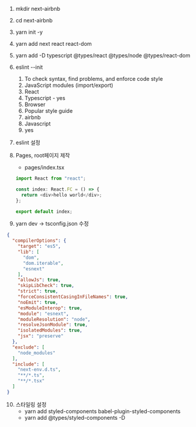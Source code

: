 1. mkdir next-airbnb    

2. cd next-airbnb

3. yarn init -y

4. yarn add next react react-dom

5. yarn add -D typescript @types/react @types/node @types/react-dom

6. eslint --init

   1. To check syntax, find problems, and enforce code style
   2. JavaScript modules (import/export)
   3. React
   4. Typescript - yes
   5. Browser
   6. Popular style guide
   7. airbnb
   8. Javascript
   9. yes

7. eslint 설정

8. Pages, root페이지 제작

   - pages/index.tsx

   ```typescript
   import React from "react";
   
   const index: React.FC = () => {
     return <div>hello world</div>;
   };
   
   export default index;
   ```

9. yarn dev -> tsconfig.json 수정

```json
{
  "compilerOptions": {
    "target": "es5",
    "lib": [
      "dom",
      "dom.iterable",
      "esnext"
    ],
    "allowJs": true,
    "skipLibCheck": true,
    "strict": true,
    "forceConsistentCasingInFileNames": true,
    "noEmit": true,
    "esModuleInterop": true,
    "module": "esnext",
    "moduleResolution": "node",
    "resolveJsonModule": true,
    "isolatedModules": true,
    "jsx": "preserve"
  },
  "exclude": [
    "node_modules"
  ],
  "include": [
    "next-env.d.ts",
    "**/*.ts",
    "**/*.tsx"
  ]
}
```



10. 스타일링 설정
    - yarn add styled-components babel-plugin-styled-components
    - yarn add @types/styled-components -D

